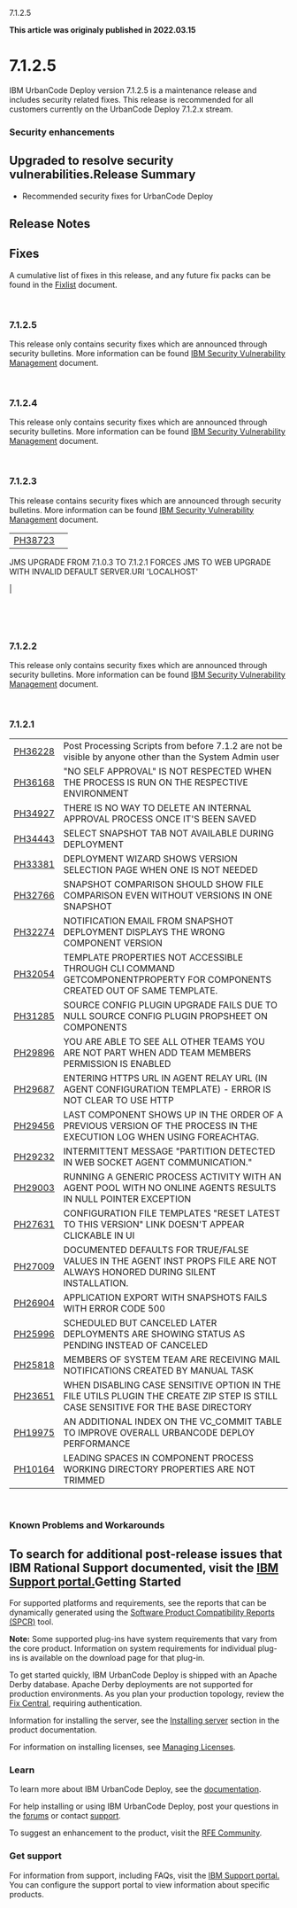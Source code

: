 





7.1.2.5

**This article was originaly published in 2022.03.15**


7.1.2.5
=======




IBM UrbanCode Deploy version 7.1.2.5 is a maintenance release and includes security related fixes. This release is recommended for all customers currently on the UrbanCode Deploy 7.1.2.x stream.

### Security enhancements


Upgraded to resolve security vulnerabilities.Release Summary
---------------

  
* Recommended security fixes for UrbanCode Deploy

Release Notes
-------------

  
Fixes
-----


A cumulative list of fixes in this release, and any future fix packs can be found in the [Fixlist](https://www.urbancode.com/whats-new/deployfixlist/) document.

 
### 7.1.2.5


This release only contains security fixes which are announced through security bulletins. More information can be found [IBM Security Vulnerability Management](https://www.ibm.com/security/secure-engineering/bulletins.html) document.

 
### 7.1.2.4


This release only contains security fixes which are announced through security bulletins. More information can be found [IBM Security Vulnerability Management](https://www.ibm.com/security/secure-engineering/bulletins.html) document.

 
### 7.1.2.3


This release contains security fixes which are announced through security bulletins. More information can be found [IBM Security Vulnerability Management](https://www.ibm.com/security/secure-engineering/bulletins.html) document.


|  |  |
| --- | --- |
| [PH38723](http://www.ibm.com/support/docview.wss?uid=swg1PH38723) | 

JMS UPGRADE FROM 7.1.0.3 TO 7.1.2.1 FORCES JMS TO WEB UPGRADE WITH INVALID DEFAULT SERVER.URI 'LOCALHOST'

 |


 

 
### 7.1.2.2


This release only contains security fixes which are announced through security bulletins. More information can be found [IBM Security Vulnerability Management](https://www.ibm.com/security/secure-engineering/bulletins.html) document.

 
### 7.1.2.1




|  |  |
| --- | --- |
| [PH36228](http://www.ibm.com/support/docview.wss?uid=swg1PH36228) | Post Processing Scripts from before 7.1.2 are not be visible by anyone other than the System Admin user |
| [PH36168](http://www.ibm.com/support/docview.wss?uid=swg1PH36168) | "NO SELF APPROVAL" IS NOT RESPECTED WHEN THE PROCESS IS RUN ON THE RESPECTIVE ENVIRONMENT |
| [PH34927](http://www.ibm.com/support/docview.wss?uid=swg1PH34927) | THERE IS NO WAY TO DELETE AN INTERNAL APPROVAL PROCESS ONCE IT'S BEEN SAVED |
| [PH34443](http://www.ibm.com/support/docview.wss?uid=swg1PH34443) | SELECT SNAPSHOT TAB NOT AVAILABLE DURING DEPLOYMENT |
| [PH33381](http://www.ibm.com/support/docview.wss?uid=swg1PH33381) | DEPLOYMENT WIZARD SHOWS VERSION SELECTION PAGE WHEN ONE IS NOT NEEDED |
| [PH32766](http://www.ibm.com/support/docview.wss?uid=swg1PH32766) | SNAPSHOT COMPARISON SHOULD SHOW FILE COMPARISON EVEN WITHOUT VERSIONS IN ONE SNAPSHOT |
| [PH32274](http://www.ibm.com/support/docview.wss?uid=swg1PH32274) | NOTIFICATION EMAIL FROM SNAPSHOT DEPLOYMENT DISPLAYS THE WRONG COMPONENT VERSION |
| [PH32054](http://www.ibm.com/support/docview.wss?uid=swg1PH32054) | TEMPLATE PROPERTIES NOT ACCESSIBLE THROUGH CLI COMMAND GETCOMPONENTPROPERTY FOR COMPONENTS CREATED OUT OF SAME TEMPLATE. |
| [PH31285](http://www.ibm.com/support/docview.wss?uid=swg1PH31285) | SOURCE CONFIG PLUGIN UPGRADE FAILS DUE TO NULL SOURCE CONFIG PLUGIN PROPSHEET ON COMPONENTS |
| [PH29896](http://www.ibm.com/support/docview.wss?uid=swg1PH29896) | YOU ARE ABLE TO SEE ALL OTHER TEAMS YOU ARE NOT PART WHEN ADD TEAM MEMBERS PERMISSION IS ENABLED |
| [PH29687](http://www.ibm.com/support/docview.wss?uid=swg1PH29687) | ENTERING HTTPS URL IN AGENT RELAY URL (IN AGENT CONFIGURATION TEMPLATE) - ERROR IS NOT CLEAR TO USE HTTP |
| [PH29456](http://www.ibm.com/support/docview.wss?uid=swg1PH29456) | LAST COMPONENT SHOWS UP IN THE ORDER OF A PREVIOUS VERSION OF THE PROCESS IN THE EXECUTION LOG WHEN USING FOREACHTAG. |
| [PH29232](http://www.ibm.com/support/docview.wss?uid=swg1PH29232) | INTERMITTENT MESSAGE "PARTITION DETECTED IN WEB SOCKET AGENT COMMUNICATION." |
| [PH29003](http://www.ibm.com/support/docview.wss?uid=swg1PH29003) | RUNNING A GENERIC PROCESS ACTIVITY WITH AN AGENT POOL WITH NO ONLINE AGENTS RESULTS IN NULL POINTER EXCEPTION |
| [PH27631](http://www.ibm.com/support/docview.wss?uid=swg1PH27631) | CONFIGURATION FILE TEMPLATES "RESET LATEST TO THIS VERSION" LINK DOESN'T APPEAR CLICKABLE IN UI |
| [PH27009](http://www.ibm.com/support/docview.wss?uid=swg1PH27009) | DOCUMENTED DEFAULTS FOR TRUE/FALSE VALUES IN THE AGENT INST PROPS FILE ARE NOT ALWAYS HONORED DURING SILENT INSTALLATION. |
| [PH26904](http://www.ibm.com/support/docview.wss?uid=swg1PH26904) | APPLICATION EXPORT WITH SNAPSHOTS FAILS WITH ERROR CODE 500 |
| [PH25996](http://www.ibm.com/support/docview.wss?uid=swg1PH25996) | SCHEDULED BUT CANCELED LATER DEPLOYMENTS ARE SHOWING STATUS AS PENDING INSTEAD OF CANCELED |
| [PH25818](http://www.ibm.com/support/docview.wss?uid=swg1PH25818) | MEMBERS OF SYSTEM TEAM ARE RECEIVING MAIL NOTIFICATIONS CREATED BY MANUAL TASK |
| [PH23651](http://www.ibm.com/support/docview.wss?uid=swg1PH23651) | WHEN DISABLING CASE SENSITIVE OPTION IN THE FILE UTILS PLUGIN THE CREATE ZIP STEP IS STILL CASE SENSITIVE FOR THE BASE DIRECTORY |
| [PH19975](http://www.ibm.com/support/docview.wss?uid=swg1PH19975) | AN ADDITIONAL INDEX ON THE VC\_COMMIT TABLE TO IMPROVE OVERALL URBANCODE DEPLOY PERFORMANCE |
| [PH10164](http://www.ibm.com/support/docview.wss?uid=swg1PH10164) | LEADING SPACES IN COMPONENT PROCESS WORKING DIRECTORY PROPERTIES ARE NOT TRIMMED |


 
### Known Problems and Workarounds


To search for additional post-release issues that IBM Rational Support documented, visit the [IBM Support portal.](https://www-947.ibm.com/support/entry/myportal/support?brandind=Rational)Getting Started
---------------

  
For supported platforms and requirements, see the reports that can be dynamically generated using the [Software Product Compatibility Reports (SPCR)](https://www.ibm.com/software/reports/compatibility/clarity/index.html) tool.

**Note:** Some supported plug-ins have system requirements that vary from the core product. Information on system requirements for individual plug-ins is available on the download page for that plug-in.

To get started quickly, IBM UrbanCode Deploy is shipped with an Apache Derby database. Apache Derby deployments are not supported for production environments. As you plan your production topology, review the [Fix Central](https://www.ibm.com/support/fixcentral/swg/selectFixes?parent=ibm~Rational&product=ibm/Rational/IBM+UrbanCode+Deploy&release=All&platform=All&function=all), requiring authentication.

Information for installing the server, see the [Installing server](http://www-01.ibm.com/support/knowledgecenter/SS4GSP_7.1.2/com.ibm.udeploy.install.doc/topics/install_ch.html) section in the product documentation.

For information on installing licenses, see [Managing Licenses](https://www.ibm.com/support/knowledgecenter/SS4GSP_7.1.2/com.ibm.udeploy.doc/topics/licenseManage.html).
### Learn


To learn more about IBM UrbanCode Deploy, see the [documentation](http://www-01.ibm.com/support/knowledgecenter/SS4GSP_7.1.2/com.ibm.udeploy.doc/ucd_version_welcome.html).

For help installing or using IBM UrbanCode Deploy, post your questions in the [forums](https://developer.ibm.com/answers?community=urbancode) or contact [support](http://www-947.ibm.com/support/entry/portal/support?brandind=Rational).

To suggest an enhancement to the product, visit the [RFE Community](http://www.ibm.com/developerworks/rfe/execute?use_case=submitRfe).
### Get support


For information from support, including FAQs, visit the [IBM Support portal.](https://www.ibm.com/support/home) You can configure the support portal to view information about specific products.




